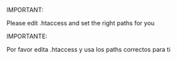IMPORTANT:

Please edit .htaccess and set the right paths for you

IMPORTANTE:

Por favor edita .htaccess y usa los paths correctos para ti
